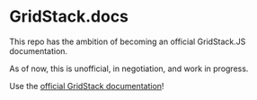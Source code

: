 # GridStack.docs

This repo has the ambition of becoming an official GridStack.JS documentation.

As of now, this is unofficial, in negotiation, and work in progress.

Use the [official GridStack documentation](https://github.com/gridstack/gridstack.js/blob/master/doc/README.md)!
